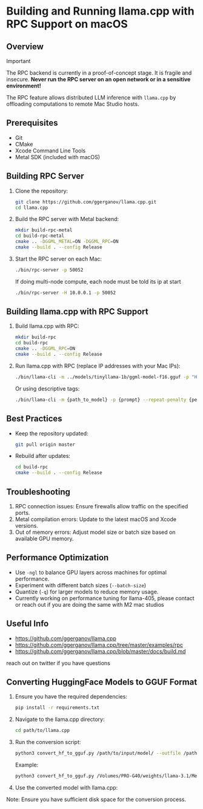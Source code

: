# Building and Running llama.cpp with RPC Support on macOS

## Overview

> [!IMPORTANT]
> The RPC backend is currently in a proof-of-concept stage. It is fragile and insecure. **Never run the RPC server on an open network or in a sensitive environment!**

The RPC feature allows distributed LLM inference with `llama.cpp` by offloading computations to remote Mac Studio hosts.

## Prerequisites
- Git
- CMake
- Xcode Command Line Tools
- Metal SDK (included with macOS)

## Building RPC Server

1. Clone the repository:
   ```sh
   git clone https://github.com/ggerganov/llama.cpp.git
   cd llama.cpp
   ```

2. Build the RPC server with Metal backend:
   ```sh
   mkdir build-rpc-metal
   cd build-rpc-metal
   cmake .. -DGGML_METAL=ON -DGGML_RPC=ON
   cmake --build . --config Release
   ```

3. Start the RPC server on each Mac:
   ```sh
   ./bin/rpc-server -p 50052
   ```
   If doing multi-node compute, each node must be told its ip at start
   ```sh
   ./bin/rpc-server -H 10.0.0.1 -p 50052
   ```

## Building llama.cpp with RPC Support

1. Build llama.cpp with RPC:
   ```sh
   mkdir build-rpc
   cd build-rpc
   cmake .. -DGGML_RPC=ON
   cmake --build . --config Release
   ```

2. Run llama.cpp with RPC (replace IP addresses with your Mac IPs):
   ```sh
   ./bin/llama-cli -m ../models/tinyllama-1b/ggml-model-f16.gguf -p "Hello, my name is" --repeat-penalty 1.0 -n 64 --rpc 192.168.1.10:50052,192.168.1.11:50052,192.168.1.12:50052 -ngl 99
   ```

   Or using descriptive tags:
   ```sh
   ./bin/llama-cli -m {path_to_model} -p {prompt} --repeat-penalty {penalty_value} -n {num_tokens} --rpc {ip1}:{port1},{ip2}:{port2},{ip3}:{port3} -ngl {num_gpu_layers}
   ```

## Best Practices
- Keep the repository updated:
  ```sh
  git pull origin master
  ```
- Rebuild after updates:
  ```sh
  cd build-rpc
  cmake --build . --config Release
  ```
## Troubleshooting

   1. RPC connection issues: Ensure firewalls allow traffic on the specified ports.
   2. Metal compilation errors: Update to the latest macOS and Xcode versions.
   3. Out of memory errors: Adjust model size or batch size based on available GPU memory.

## Performance Optimization

   - Use `-ngl` to balance GPU layers across machines for optimal performance.
   - Experiment with different batch sizes (`--batch-size`) 
   - Quantize (`-q`) for larger models to reduce memory usage.
   - Currently working on performance tuning for llama-405, please contact or reach out if you are doing the same with M2 mac studios

## Useful Info
- https://github.com/ggerganov/llama.cpp
- https://github.com/ggerganov/llama.cpp/tree/master/examples/rpc
- https://github.com/ggerganov/llama.cpp/blob/master/docs/build.md

reach out on twitter if you have questions

## Converting HuggingFace Models to GGUF Format

1. Ensure you have the required dependencies:
   ```sh
   pip install -r requirements.txt
   ```

2. Navigate to the llama.cpp directory:
   ```sh
   cd path/to/llama.cpp
   ```

3. Run the conversion script:
   ```sh
   python3 convert_hf_to_gguf.py /path/to/input/model/ --outfile /path/to/output/model.gguf
   ```

   Example:
   ```sh
   python3 convert_hf_to_gguf.py /Volumes/PRO-G40/weights/llama-3.1/Meta-Llama-3.1-8B-Instruct/ --outfile /Volumes/PRO-G40/weights/llama-3.1/Meta-Llama-3.1-8B-Instruct/llama-3.1-model.gguf
   ```

4. Use the converted model with llama.cpp:

Note: Ensure you have sufficient disk space for the conversion process.

